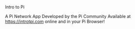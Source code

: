 Intro to Pi

A Pi Network App
Developed by the Pi Community
Available at https://introtpi.com online and in your Pi Browser!

